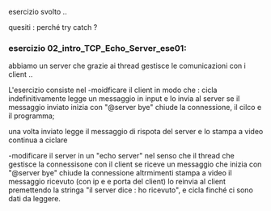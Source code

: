 esercizio svolto ..


quesiti : perché try catch ?



### esercizio 02_intro_TCP_Echo_Server_ese01:

abbiamo un server che grazie ai thread gestisce le comunicazioni con i client ..

L'esercizio consiste nel 
-moidficare il client in modo che :
cicla indefinitivamente 
 legge un messaggio in input e lo invia al server
 se il messaggio inviato inizia con "@server bye" chiude la connessione, il cilco e il programma;
 
 una volta inviato legge il messaggio di rispota del server e lo stampa a video
 continua a ciclare
 
 
 
-modificare il server in un "echo server" 
nel senso che il thread che gestisce la connessisone con il client 
se riceve un messaggio che inizia con "@server bye" chiude la connessione
altrmimenti stampa a video il messaggio ricevuto (con ip e e porta del client) lo reinvia al client premettendo la stringa "il server dice : ho ricevuto", e cicla finché ci sono dati da leggere.



